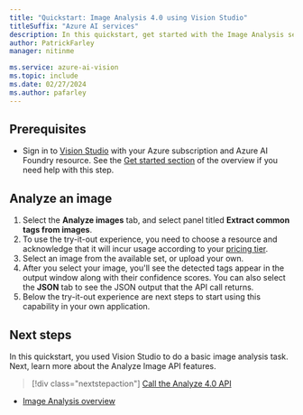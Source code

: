 ```yaml
---
title: "Quickstart: Image Analysis 4.0 using Vision Studio"
titleSuffix: "Azure AI services"
description: In this quickstart, get started with the Image Analysis service using Vision Studio.
author: PatrickFarley
manager: nitinme

ms.service: azure-ai-vision
ms.topic: include
ms.date: 02/27/2024
ms.author: pafarley
---
```


## Prerequisites

* Sign in to [Vision Studio](https://portal.vision.cognitive.azure.com/) with your Azure subscription and Azure AI Foundry resource. See the [Get started section](../overview-vision-studio.md#get-started-using-vision-studio) of the overview if you need help with this step.


## Analyze an image

1. Select the **Analyze images** tab, and select panel titled **Extract common tags from images**.
1. To use the try-it-out experience, you need to choose a resource and acknowledge that it will incur usage according to your [pricing tier](https://azure.microsoft.com/pricing/details/cognitive-services/computer-vision/).
1. Select an image from the available set, or upload your own.
1. After you select your image, you'll see the detected tags appear in the output window along with their confidence scores. You can also select the **JSON** tab to see the JSON output that the API call returns. 
1. Below the try-it-out experience are next steps to start using this capability in your own application.


## Next steps

In this quickstart, you used Vision Studio to do a basic image analysis task. Next, learn more about the Analyze Image API features.

> [!div class="nextstepaction"]
> [Call the Analyze 4.0 API](../how-to/call-analyze-image-40.md)

* [Image Analysis overview](../overview-image-analysis.md)

